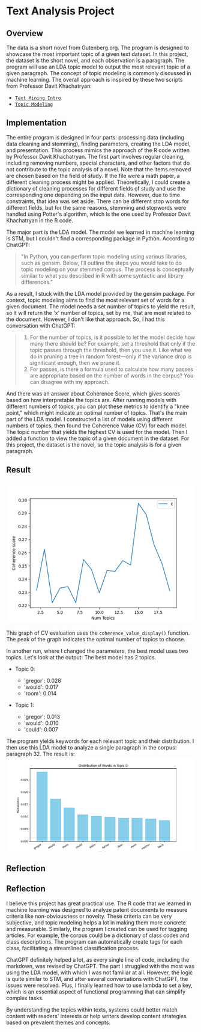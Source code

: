 # Text Analysis Project

## Overview

The data is a short novel from Gutenberg.org. The program is designed to showcase the most important topic of a given text dataset. In this project, the dataset is the short novel, and each observation is a paragraph. The program will use an LDA topic model to output the most relevant topic of a given paragraph. The concept of topic modeling is commonly discussed in machine learning. The overall approach is inspired by these two scripts from Professor Davit Khachatryan:
- [`Text Mining Intro`](references/Text%20Mining%20Intro%20Fall%202023.R)
- [`Topic Modeling`](references/Topic%20Modeling%202023.R)

## Implementation

The entire program is designed in four parts: processing data (including data cleaning and stemming), finding parameters, creating the LDA model, and presentation. This process mimics the approach of the R code written by Professor Davit Khachatryan. The first part involves regular cleaning, including removing numbers, special characters, and other factors that do not contribute to the topic analysis of a novel. Note that the items removed are chosen based on the field of study. If the file were a math paper, a different cleaning process might be applied. Theoretically, I could create a dictionary of cleaning processes for different fields of study and use the corresponding one depending on the input data. However, due to time constraints, that idea was set aside. There can be different stop words for different fields, but for the same reasons, stemming and stopwords were handled using Potter's algorithm, which is the one used by Professor Davit Khachatryan in the R code.

The major part is the LDA model. The model we learned in machine learning is STM, but I couldn't find a corresponding package in Python. According to ChatGPT:

> "In Python, you can perform topic modeling using various libraries, such as gensim. Below, I'll outline the steps you would take to do topic modeling on your stemmed corpus. The process is conceptually similar to what you described in R with some syntactic and library differences."

As a result, I stuck with the LDA model provided by the gensim package. For context, topic modeling aims to find the most relevant set of words for a given document. The model needs a set number of topics to yield the result, so it will return the 'x' number of topics, set by me, that are most related to the document. However, I don't like that approach. So, I had this conversation with ChatGPT:
> 1. For the number of topics, is it possible to let the model decide how many there should be? For example, set a threshold that only if the topic passes through the threshold, then you use it. Like what we do in pruning a tree in random forest—only if the variance drop is significant enough, then we prune it.
> 2. For passes, is there a formula used to calculate how many passes are appropriate based on the number of words in the corpus?
> You can disagree with my approach.

And there was an answer about Coherence Score, which gives scores based on how interpretable the topics are. After running models with different numbers of topics, you can plot these metrics to identify a "knee point," which might indicate an optimal number of topics. That's the main part of the LDA model. I constructed a list of models using different numbers of topics, then found the Coherence Value (CV) for each model. The topic number that yields the highest CV is used for the model. Then I added a function to view the topic of a given document in the dataset. For this project, the dataset is the novel, so the topic analysis is for a given paragraph.

## Result

![CV Evaluation Graph](images/best_cv.png)

This graph of CV evaluation uses the `coherence_value_display()` function. The peak of the graph indicates the optimal number of topics to choose.

In another run, where I changed the parameters, the best model uses two topics. Let's look at the output:
The best model has 2 topics.

- Topic 0:
  - 'gregor': 0.028
  - 'would': 0.017
  - 'room': 0.014

- Topic 1:
  - 'gregor': 0.013
  - 'would': 0.010
  - 'could': 0.007

The program yields keywords for each relevant topic and their distribution. I then use this LDA model to analyze a single paragraph in the corpus: paragraph 32. The result is:
![Text Clustering Figure](images/Figure_2.png)

## Reflection

## Reflection

I believe this project has great practical use. The R code that we learned in machine learning was designed to analyze patent documents to measure criteria like non-obviousness or novelty. These criteria can be very subjective, and topic modeling helps a lot in making them more concrete and measurable. Similarly, the program I created can be used for tagging articles. For example, the corpus could be a dictionary of class codes and class descriptions. The program can automatically create tags for each class, facilitating a streamlined classification process.

ChatGPT definitely helped a lot, as every single line of code, including the markdown, was revised by ChatGPT. The part I struggled with the most was using the LDA model, with which I was not familiar at all. However, the logic is quite similar to STM, and after several conversations with ChatGPT, the issues were resolved. Plus, I finally learned how to use lambda to set a key, which is an essential aspect of functional programming that can simplify complex tasks.

By understanding the topics within texts, systems could better match content with readers' interests or help writers develop content strategies based on prevalent themes and concepts.

